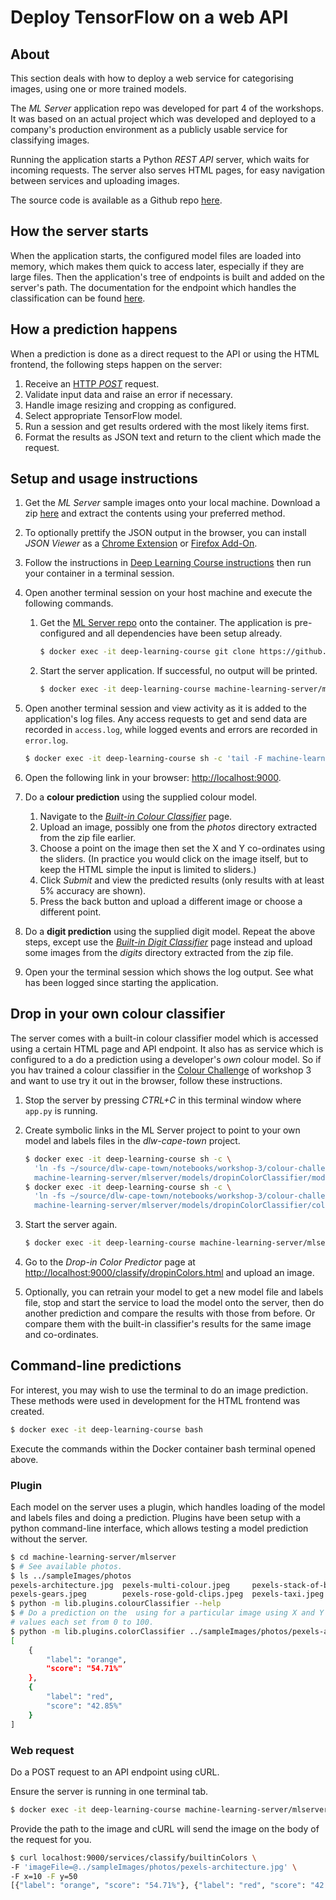 
# Deploy TensorFlow on a web API

## About

This section deals with how to deploy a web service for categorising images, using one or more trained models. 

The _ML Server_ application repo was developed for part 4 of the workshops. It was based on an actual project which was developed and deployed to a company's production environment as a publicly usable service for classifying images.

Running the application starts a Python _REST API_ server, which waits for incoming requests. The server also serves HTML pages, for easy navigation between services and uploading images. 

The source code is available as a Github repo [here](https://github.com/MichaelCurrin/machine-learning-server). 

## How the server starts

When the application starts, the configured model files are loaded into memory, which makes them quick to access later, especially if they are large files. Then the application's tree of endpoints is built and added on the server's path. The documentation for the endpoint which handles the classification can be found [here](https://github.com/MichaelCurrin/machine-learning-server/blob/master/docs/api.md#plugin-endpoint).

## How a prediction happens

When a prediction is done as a direct request to the API or using the HTML frontend, the following steps happen on the server:

1. Receive an [HTTP _POST_](https://en.wikipedia.org/wiki/POST_(HTTP)) request.
2. Validate input data and raise an error if necessary.
3. Handle image resizing and cropping as configured.
4. Select appropriate TensorFlow model.
5. Run a session and get results ordered with the most likely items first.
6. Format the results as JSON text and return to the client which made the request.


## Setup and usage instructions

1. Get the _ML Server_ sample images onto your local machine. Download a zip [here](https://github.com/MichaelCurrin/machine-learning-server/raw/master/mlserver/sampleImages/digits_and_photos.zip) and extract the contents using your preferred method.
2. To optionally prettify the JSON output in the browser, you can install _JSON Viewer_ as a [Chrome Extension](https://chrome.google.com/webstore/detail/json-viewer/gbmdgpbipfallnflgajpaliibnhdgobh) or [Firefox Add-On](https://addons.mozilla.org/en-US/firefox/addon/jsonview/).
3. Follow the instructions in [Deep Learning Course instructions](https://github.com/LeonMVanDyk/deep-learning-course) then run your container in a terminal session.
4. Open another terminal session on your host machine and execute the following commands.

    1. Get the [ML Server repo](https://github.com/MichaelCurrin/machine-learning-server) onto the container. The application is pre-configured and all dependencies have been setup already.
        ```bash
        $ docker exec -it deep-learning-course git clone https://github.com/MichaelCurrin/machine-learning-server.git
        ```
    2. Start the server application. If successful, no output will be printed. 
        ```bash
        $ docker exec -it deep-learning-course machine-learning-server/mlserver/app.py
        ```

5. Open another terminal session and view activity as it is added to the application's log files. Any access requests to get and send data are recorded in `access.log`, while logged events and errors are recorded in `error.log`.
    ```bash
    $ docker exec -it deep-learning-course sh -c 'tail -F machine-learning-server/mlserver/var/log/app/*.log'
    ```
6. Open the following link in your browser: [http://localhost:9000]().
7. Do a **colour prediction** using the supplied colour model.

    1. Navigate to the _[Built-in Colour Classifier](http://localhost:9000/classify/builtinColors.html)_ page. 
    2. Upload an image, possibly one from the _photos_ directory extracted from the zip file earlier. 
    3. Choose a point on the image then set the X and Y co-ordinates using the sliders. (In practice you would click on the image itself, but to keep the HTML simple the input is limited to sliders.)
    4. Click _Submit_ and view the predicted results (only results with at least 5% accuracy are shown).
    5. Press the back button and upload a different image or choose a different point.

9. Do a **digit prediction** using the supplied digit model. Repeat the above steps, except use the _[Built-in Digit Classifier](http://localhost:9000/classify/builtinDigit.html)_ page instead and upload some images from the _digits_ directory extracted from the zip file.
10. Open your the terminal session which shows the log output. See what has been logged since starting the application.

## Drop in your own colour classifier

The server comes with a built-in colour classifier model which is accessed using a certain HTML page and API endpoint. It also has as service which is configured to a do a prediction using a developer's _own_ colour model. So if you hav trained a colour classifier in the [Colour Challenge](https://github.com/jacowp357/dlw-cape-town/blob/master/notebooks/workshop-3/colour-challenge/colour-challenge.ipynb) of workshop 3 and want to use try it out in the browser, follow these instructions.

1. Stop the server by pressing _CTRL+C_ in this terminal window where `app.py` is running.

2. Create symbolic links in the ML Server project to point to your own model and labels files in the _dlw-cape-town_ project.
    
    ```bash
    $ docker exec -it deep-learning-course sh -c \
      'ln -fs ~/source/dlw-cape-town/notebooks/workshop-3/colour-challenge/output_graph.pb \
      machine-learning-server/mlserver/models/dropinColorClassifier/modelGraph.local.pb'
    $ docker exec -it deep-learning-course sh -c \
      'ln -fs ~/source/dlw-cape-town/notebooks/workshop-3/colour-challenge/labels.txt \
      machine-learning-server/mlserver/models/dropinColorClassifier/colors.local.txt'
    ```

3. Start the server again.

    ```bash
    $ docker exec -it deep-learning-course machine-learning-server/mlserver/app.py
    ```

4. Go to the _Drop-in Color Predictor_ page at [http://localhost:9000/classify/dropinColors.html]() and upload an image.
5. Optionally, you can retrain your model to get a new model file and labels file, stop and start the service to load the model onto the server, then do another prediction and compare the results with those from before. Or compare them with the built-in classifier's results for the same image and co-ordinates.

## Command-line predictions

For interest, you may wish to use the terminal to do an image prediction. These methods were used in development for the HTML frontend was created.


```bash
$ docker exec -it deep-learning-course bash
```

Execute the commands within the Docker container bash terminal opened above.


### Plugin

Each model on the server uses a plugin, which handles loading of the model and labels files and doing a prediction. Plugins have been setup with a python command-line interface, which allows testing a model prediction without the server.

```bash
$ cd machine-learning-server/mlserver
$ # See available photos.
$ ls ../sampleImages/photos
pexels-architecture.jpg  pexels-multi-colour.jpeg     pexels-stack-of-books.jpg
pexels-gears.jpeg        pexels-rose-gold-clips.jpeg  pexels-taxi.jpeg
$ python -m lib.plugins.colourClassifier --help
$ # Do a prediction on the  using for a particular image using X and Y 
# values each set from 0 to 100.
$ python -m lib.plugins.colorClassifier ../sampleImages/photos/pexels-architecture.jpg 10 50
[
    {
        "label": "orange",
        "score": "54.71%"
    },
    {
        "label": "red",
        "score": "42.85%"
    }
]
```

### Web request

Do a POST request to an API endpoint using cURL.

Ensure the server is running in one terminal tab.

```bash
$ docker exec -it deep-learning-course machine-learning-server/mlserver/app.py
```

Provide the path to the image and cURL will send the image on the body of the request for you.

```bash
$ curl localhost:9000/services/classify/builtinColors \ 
-F 'imageFile=@../sampleImages/photos/pexels-architecture.jpg' \
-F x=10 -F y=50
[{"label": "orange", "score": "54.71%"}, {"label": "red", "score": "42.85%"}]
```
